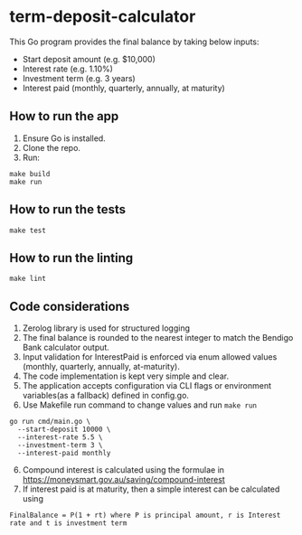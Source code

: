 # term-deposit-calculator

This Go program provides the final balance by taking below inputs:
- Start deposit amount (e.g. $10,000)
- Interest rate (e.g. 1.10%)
- Investment term (e.g. 3 years)
- Interest paid (monthly, quarterly, annually, at maturity)

## How to run the app

1. Ensure Go is installed.
2. Clone the repo.
3. Run:

```
make build
make run
```

## How to run the tests

```
make test
```

## How to run the linting

```
make lint
```

## Code considerations
1. Zerolog library is used for structured logging
2. The final balance is rounded to the nearest integer to match the Bendigo Bank calculator output.
3. Input validation for InterestPaid is enforced via enum allowed values (monthly, quarterly, annually, at-maturity).
4. The code implementation is kept very simple and clear.
5. The application accepts configuration via CLI flags or environment variables(as a fallback) defined in config.go.
6. Use Makefile run command to change values and run ```make run```

```
go run cmd/main.go \
  --start-deposit 10000 \
  --interest-rate 5.5 \
  --investment-term 3 \
  --interest-paid monthly
  ```

6. Compound interest is calculated using the formulae in https://moneysmart.gov.au/saving/compound-interest
7. If interest paid is at maturity, then a simple interest can be calculated using 
```
FinalBalance = P(1 + rt) where P is principal amount, r is Interest rate and t is investment term
```
